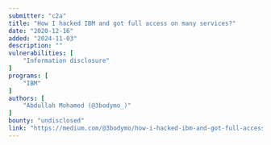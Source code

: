```yaml
---
submitter: "c2a"
title: "How I hacked IBM and got full access on many services?"
date: "2020-12-16"
added: "2024-11-03"
description: ""
vulnerabilities: [
    "Information disclosure"
]
programs: [
    "IBM"
]
authors: [
    "Abdullah Mohamed (@3bodymo_)"
]
bounty: "undisclosed"
link: "https://medium.com/@3bodymo/how-i-hacked-ibm-and-got-full-access-on-many-services-ecf1dab4a054"
---
```




